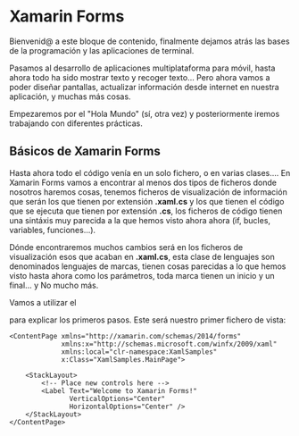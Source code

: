 # Xamarin Forms
Bienvenid@ a este bloque de contenido, finalmente dejamos atrás las bases de la programación y las aplicaciones de terminal.

Pasamos al desarrollo de aplicaciones multiplataforma para móvil, hasta ahora todo ha sido mostrar texto y recoger texto... Pero ahora vamos a poder diseñar pantallas, actualizar información desde internet en nuestra aplicación, y muchas más cosas.



Empezaremos por el "Hola Mundo" (sí, otra vez) y posteriormente iremos trabajando con diferentes prácticas.



## Básicos de Xamarin Forms

Hasta ahora todo el código venía en un solo fichero, o en varias clases.... En Xamarin Forms vamos a encontrar al menos dos tipos de ficheros donde nosotros haremos cosas, tenemos ficheros de visualización de información que serán los que tienen por extensión **.xaml.cs** y los que tienen el código que se ejecuta que tienen por extensión **.cs**, los ficheros de código tienen una sintáxis muy parecida a la que hemos visto ahora ahora (if, bucles, variables, funciones...).

Dónde encontraremos muchos cambios será en los ficheros de visualización esos que acaban en   **.xaml.cs**, esta clase de lenguajes son denominados lenguajes de marcas, tienen cosas parecidas a lo que hemos visto hasta ahora como los parámetros, toda marca tienen un inicio y un final... y No mucho más.



Vamos a utilizar el

[ejemplo]: https://docs.microsoft.com/es-es/xamarin/xamarin-forms/xaml/xaml-basics/get-started-with-xaml?tabs=windows

 para explicar los primeros pasos. Este será nuestro primer fichero de vista:



```xaml
<ContentPage xmlns="http://xamarin.com/schemas/2014/forms"
             xmlns:x="http://schemas.microsoft.com/winfx/2009/xaml"
             xmlns:local="clr-namespace:XamlSamples"
             x:Class="XamlSamples.MainPage">

    <StackLayout>
        <!-- Place new controls here -->
        <Label Text="Welcome to Xamarin Forms!"
               VerticalOptions="Center"
               HorizontalOptions="Center" />
    </StackLayout>
</ContentPage>
```

